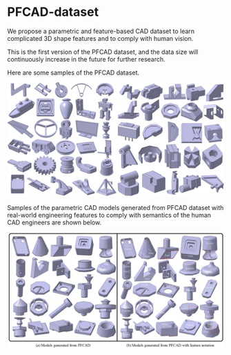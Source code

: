 # PFCAD-dataset

We propose a parametric and feature-based CAD dataset to learn complicated 3D shape features and to comply with human vision.

This is the first version of the PFCAD dataset, and the data size will continuously increase in the future for further research.

Here are some samples of the PFCAD dataset.

![image](https://github.com/PFCAD-dataset/PFCAD-dataset/blob/main/samples.png)

Samples of the parametric CAD models generated from PFCAD dataset with real-world engineering features to comply with semantics of the human CAD engineers are shown below.

![image](https://github.com/PFCAD-dataset/PFCAD-dataset/blob/main/generation.png)

